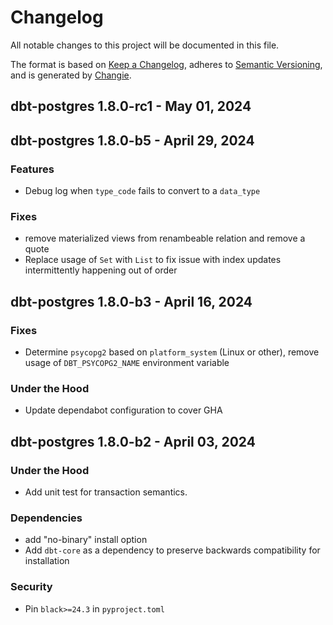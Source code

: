 # Changelog
All notable changes to this project will be documented in this file.

The format is based on [Keep a Changelog](https://keepachangelog.com/en/1.0.0/),
adheres to [Semantic Versioning](https://semver.org/spec/v2.0.0.html),
and is generated by [Changie](https://github.com/miniscruff/changie).

## dbt-postgres 1.8.0-rc1 - May 01, 2024

## dbt-postgres 1.8.0-b5 - April 29, 2024

### Features

* Debug log when `type_code` fails to convert to a `data_type`

### Fixes

* remove materialized views from renambeable relation and remove a quote
* Replace usage of `Set` with `List` to fix issue with index updates intermittently happening out of order

## dbt-postgres 1.8.0-b3 - April 16, 2024

### Fixes

* Determine `psycopg2` based on `platform_system` (Linux or other), remove usage of `DBT_PSYCOPG2_NAME` environment variable

### Under the Hood

* Update dependabot configuration to cover GHA


## dbt-postgres 1.8.0-b2 - April 03, 2024

### Under the Hood

* Add unit test for transaction semantics.

### Dependencies

* add "no-binary" install option
* Add `dbt-core` as a dependency to preserve backwards compatibility for installation

### Security

* Pin `black>=24.3` in `pyproject.toml`
